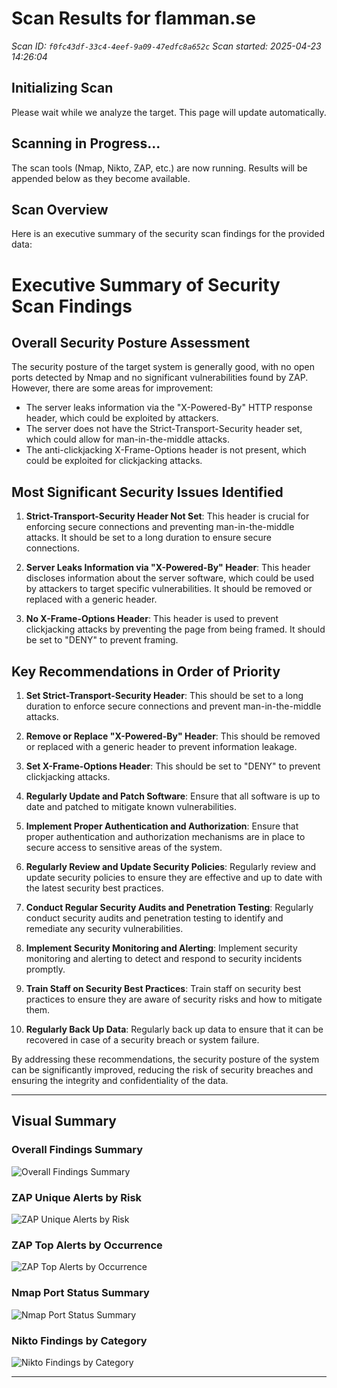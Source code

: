 # Scan Results for flamman.se

*Scan ID: `f0fc43df-33c4-4eef-9a09-47edfc8a652c`*
*Scan started: 2025-04-23 14:26:04*

## Initializing Scan

Please wait while we analyze the target. This page will update automatically.

## Scanning in Progress...

The scan tools (Nmap, Nikto, ZAP, etc.) are now running. Results will be appended below as they become available.



## Scan Overview

Here is an executive summary of the security scan findings for the provided data:

# Executive Summary of Security Scan Findings

## Overall Security Posture Assessment

The security posture of the target system is generally good, with no open ports detected by Nmap and no significant vulnerabilities found by ZAP. However, there are some areas for improvement:

- The server leaks information via the "X-Powered-By" HTTP response header, which could be exploited by attackers.
- The server does not have the Strict-Transport-Security header set, which could allow for man-in-the-middle attacks.
- The anti-clickjacking X-Frame-Options header is not present, which could be exploited for clickjacking attacks.

## Most Significant Security Issues Identified

1. **Strict-Transport-Security Header Not Set**: This header is crucial for enforcing secure connections and preventing man-in-the-middle attacks. It should be set to a long duration to ensure secure connections.

2. **Server Leaks Information via "X-Powered-By" Header**: This header discloses information about the server software, which could be used by attackers to target specific vulnerabilities. It should be removed or replaced with a generic header.

3. **No X-Frame-Options Header**: This header is used to prevent clickjacking attacks by preventing the page from being framed. It should be set to "DENY" to prevent framing.

## Key Recommendations in Order of Priority

1. **Set Strict-Transport-Security Header**: This should be set to a long duration to enforce secure connections and prevent man-in-the-middle attacks.

2. **Remove or Replace "X-Powered-By" Header**: This should be removed or replaced with a generic header to prevent information leakage.

3. **Set X-Frame-Options Header**: This should be set to "DENY" to prevent clickjacking attacks.

4. **Regularly Update and Patch Software**: Ensure that all software is up to date and patched to mitigate known vulnerabilities.

5. **Implement Proper Authentication and Authorization**: Ensure that proper authentication and authorization mechanisms are in place to secure access to sensitive areas of the system.

6. **Regularly Review and Update Security Policies**: Regularly review and update security policies to ensure they are effective and up to date with the latest security best practices.

7. **Conduct Regular Security Audits and Penetration Testing**: Regularly conduct security audits and penetration testing to identify and remediate any security vulnerabilities.

8. **Implement Security Monitoring and Alerting**: Implement security monitoring and alerting to detect and respond to security incidents promptly.

9. **Train Staff on Security Best Practices**: Train staff on security best practices to ensure they are aware of security risks and how to mitigate them.

10. **Regularly Back Up Data**: Regularly back up data to ensure that it can be recovered in case of a security breach or system failure.

By addressing these recommendations, the security posture of the system can be significantly improved, reducing the risk of security breaches and ensuring the integrity and confidentiality of the data.

---



## Visual Summary

### Overall Findings Summary
![Overall Findings Summary](/scan_results/f0fc43df-33c4-4eef-9a09-47edfc8a652c/0_summary_findings.png)

### ZAP Unique Alerts by Risk
![ZAP Unique Alerts by Risk](/scan_results/f0fc43df-33c4-4eef-9a09-47edfc8a652c/1_zap_risk_distribution.png)

### ZAP Top Alerts by Occurrence
![ZAP Top Alerts by Occurrence](/scan_results/f0fc43df-33c4-4eef-9a09-47edfc8a652c/2_zap_alert_counts.png)

### Nmap Port Status Summary
![Nmap Port Status Summary](/scan_results/f0fc43df-33c4-4eef-9a09-47edfc8a652c/4_nmap_port_status.png)

### Nikto Findings by Category
![Nikto Findings by Category](/scan_results/f0fc43df-33c4-4eef-9a09-47edfc8a652c/5_nikto_findings.png)

---


